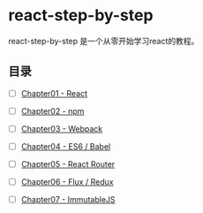 # react-step-by-step

react-step-by-step 是一个从零开始学习react的教程。

## 目录

- [ ] [Chapter01 - React]()
- [ ] [Chapter02 - npm]()
- [ ] [Chapter03 - Webpack]()
- [ ] [Chapter04 - ES6 / Babel]()
- [ ] [Chapter05 - React Router]()
- [ ] [Chapter06 - Flux / Redux]()
- [ ] [Chapter07 - ImmutableJS]()


